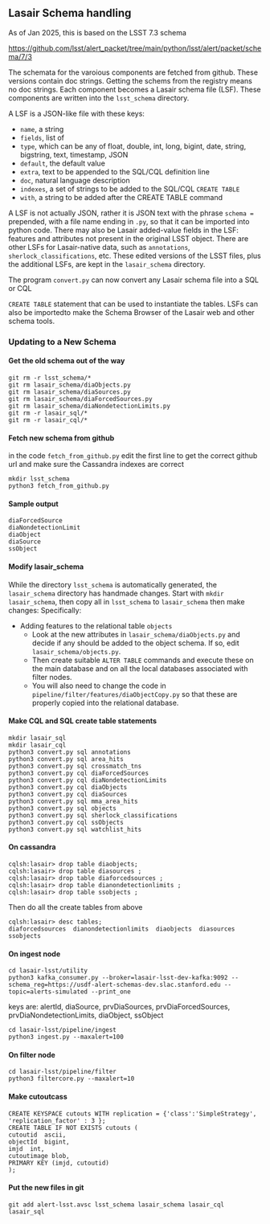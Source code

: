 ## Lasair Schema handling
As of Jan 2025, this is based on the LSST 7.3 schema

https://github.com/lsst/alert_packet/tree/main/python/lsst/alert/packet/schema/7/3

The schemata for the varoious components are fetched from github. These versions contain doc strings. Getting the schems from the registry means no doc strings.
Each component becomes a Lasair schema file (LSF).
These components are written into the `lsst_schema` directory.

A LSF is a JSON-like file with these keys:
- `name`, a string
- `fields`, list of
- `type`, which can be any of float, double, int, long, bigint, date, string, bigstring, text, timestamp, JSON
- `default`, the default value
- `extra`, text to be appended to the SQL/CQL definition line
- `doc`, natural language description
- `indexes`, a set of strings to be added to the SQL/CQL `CREATE TABLE`
- `with`, a string to be added after the CREATE TABLE command

A LSF is not actually JSON, rather it is JSON text with the phrase `schema = ` prepended,
with a file name ending in `.py`, so that it can be imported into python code.
There may also be Lasair added-value fields in the LSF: features and attributes not present in the original LSST object.
There are other LSFs for Lasair-native data, such as `annotations`, `sherlock_classifications`, etc.
These edited versions of the LSST files, plus the additional LSFs, are kept in the `lasair_schema` directory.

The program `convert.py` can now convert any Lasair schema file into a SQL or CQL

`CREATE TABLE` statement that can be used to instantiate the tables. LSFs can also be importedto make the Schema Browser of the Lasair web and other schema tools.  

### Updating to a New Schema
#### Get the old schema out of the way
```
git rm -r lsst_schema/*
git rm lasair_schema/diaObjects.py
git rm lasair_schema/diaSources.py
git rm lasair_schema/diaForcedSources.py
git rm lasair_schema/diaNondetectionLimits.py
git rm -r lasair_sql/*
git rm -r lasair_cql/*
```
#### Fetch new schema from github
in the code `fetch_from_github.py` edit the first line to get the correct github url
and make sure the Cassandra indexes are correct
```
mkdir lsst_schema
python3 fetch_from_github.py
```
#### Sample output
```
diaForcedSource
diaNondetectionLimit
diaObject
diaSource
ssObject
```

#### Modify lasair_schema

While the directory `lsst_schema` is automatically generated, the `lasair_schema` directory has handmade changes. Start with `mkdir lasair_schema`, then  copy all in `lsst_schema` to `lasair_schema` then make changes: Specifically:

- Adding features to the relational table `objects`
  - Look at the new attributes in `lasair_schema/diaObjects.py` and decide if any should be added to the object schema. If so, edit `lasair_schema/objects.py`.
  - Then create suitable `ALTER TABLE` commands and execute these on the main database and on all the local databases associated with filter nodes.
  - You will also need to change the code in `pipeline/filter/features/diaObjectCopy.py` so that these are properly copied into the relational database.

#### Make CQL and SQL create table statements
```
mkdir lasair_sql
mkdir lasair_cql
python3 convert.py sql annotations
python3 convert.py sql area_hits
python3 convert.py sql crossmatch_tns
python3 convert.py cql diaForcedSources
python3 convert.py cql diaNondetectionLimits
python3 convert.py cql diaObjects
python3 convert.py cql diaSources
python3 convert.py sql mma_area_hits
python3 convert.py sql objects
python3 convert.py sql sherlock_classifications
python3 convert.py cql ssObjects
python3 convert.py sql watchlist_hits
```
#### On cassandra
```
cqlsh:lasair> drop table diaobjects;
cqlsh:lasair> drop table diasources ;
cqlsh:lasair> drop table diaforcedsources ;
cqlsh:lasair> drop table dianondetectionlimits ;
cqlsh:lasair> drop table ssobjects ;
```
Then do all the create tables from above
```
cqlsh:lasair> desc tables;
diaforcedsources  dianondetectionlimits  diaobjects  diasources  ssobjects
```
#### On ingest node
```
cd lasair-lsst/utility
python3 kafka_consumer.py --broker=lasair-lsst-dev-kafka:9092 --schema_reg=https://usdf-alert-schemas-dev.slac.stanford.edu --topic=alerts-simulated --print_one
```
keys are: alertId, diaSource, prvDiaSources, prvDiaForcedSources, prvDiaNondetectionLimits, diaObject, ssObject
```
cd lasair-lsst/pipeline/ingest
python3 ingest.py --maxalert=100
```
#### On filter node
```
cd lasair-lsst/pipeline/filter
python3 filtercore.py --maxalert=10
```
#### Make cutoutcass
```
CREATE KEYSPACE cutouts WITH replication = {'class':'SimpleStrategy', 'replication_factor' : 3 };
CREATE TABLE IF NOT EXISTS cutouts (
cutoutid  ascii,
objectId  bigint,
imjd  int,
cutoutimage blob,
PRIMARY KEY (imjd, cutoutid)
);
```
#### Put the new files in git
```
git add alert-lsst.avsc lsst_schema lasair_schema lasair_cql lasair_sql
```

